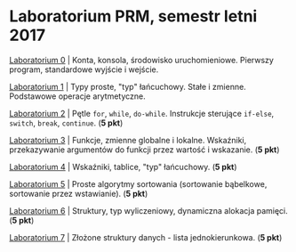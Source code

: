 # Laboratorium PRM, semestr letni 2017

[Laboratorium 0](lab0) | Konta, konsola, środowisko uruchomieniowe. Pierwszy program, standardowe wyjście i wejście.

[Laboratorium 1](lab1) | Typy proste, "typ" łańcuchowy. Stałe i zmienne. Podstawowe operacje arytmetyczne. 

[Laboratorium 2](lab2) | Pętle `for`, `while`, `do-while`. Instrukcje sterujące `if-else`, `switch`, `break`, `continue`. (__5 pkt__)

[Laboratorium 3](lab3) | Funkcje, zmienne globalne i lokalne. Wskaźniki, przekazywanie argumentów do funkcji przez wartość i wskazanie. (__5 pkt__)

[Laboratorium 4](lab4) | Wskaźniki, tablice, "typ" łańcuchowy. (__5 pkt__)

[Laboratorium 5](lab5) | Proste algorytmy sortowania (sortowanie bąbelkowe, sortowanie przez wstawianie). (__5 pkt__)

[Laboratorium 6](lab6) | Struktury, typ wyliczeniowy, dynamiczna alokacja pamięci. (__5 pkt__)

[Laboratorium 7](?lab7) | Złożone struktury danych - lista jednokierunkowa. (__5 pkt__)

<!---
[Laboratorium 8](?lab8) | Obsługa plików (zapis/odczyt, binarnie/tekstowo). (__5 pkt__)

[Laboratorium 9](?lab9) | Złożone projekty, pliki nagłówkowe, pliki `makefile`. (__5 pkt__)

--------------------------------------------

[Projekt](?projekt) (__15 pkt__)


--------------------------------------------

[Materiały pomocnicze](?materialy)


--->
